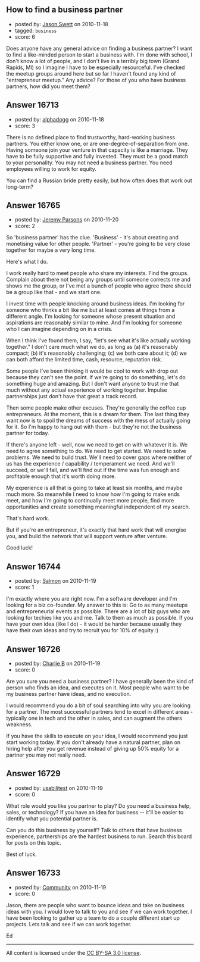 ## How to find a business partner

- posted by: [Jason Swett](https://stackexchange.com/users/-1/5327-jason-swett) on 2010-11-18
- tagged: `business`
- score: 6

Does anyone have any general advice on finding a business partner? I want to find a like-minded person to start a business with. I'm done with school, I don't know a lot of people, and I don't live in a terribly big town (Grand Rapids, MI) so I imagine I have to be especially resourceful. I've checked the meetup groups around here but so far I haven't found any kind of "entrepreneur meetup." Any advice? For those of you who have business partners, how did you meet them?


## Answer 16713

- posted by: [alphadogg](https://stackexchange.com/users/-1/3197-alphadogg) on 2010-11-18
- score: 3

There is no defined place to find trustworthy, hard-working business partners. You either know one, or are one-degree-of-separation from one. Having someone join your venture in that capacity is like a marriage. They have to be fully supportive and fully invested. They must be a good match to your personality. You may not need a business partner. You need employees willing to work for equity.

You can find a Russian bride pretty easily, but how often does that work out long-term?


## Answer 16765

- posted by: [Jeremy Parsons](https://stackexchange.com/users/-1/4291-jeremy-parsons) on 2010-11-20
- score: 2

So 'business partner' has the clue. 'Business' - it's about creating and monetising value for other people. 'Partner' - you're going to be very close together for maybe a very long time.

Here's what I do.

I work really hard to meet people who share my interests. Find the groups. Complain about there not being any groups until someone corrects me and shows me the group, or I've met a bunch of people who agree there should be a group like that - and we start one. 

I invest time with people knocking around business ideas. I'm looking for someone who thinks a bit like me but at least comes at things from a different angle. I'm looking for someone whose present situation and aspirations are reasonably similar to mine. And I'm looking for someone who I can imagine depending on in a crisis.

When I think I've found them, I say, "let's see what it's like actually working together." I don't care much what we do, as long as (a) it's reasonably compact; (b) it's reasonably challenging; (c) we both care about it; (d) we can both afford the limited time, cash, resource, reputation risk.

Some people I've been thinking it would be cool to work with drop out because they can't see the point. If we're going to do something, let's do something huge and amazing. But I don't want anyone to trust me that much without any actual experience of working together. Impulse partnerships just don't have that great a track record.

Then some people make other excuses. They're generally the coffee cup entrepreneurs. At the moment, this is a dream for them. The last thing they want now is to spoil the dreams of success with the mess of actually going for it. So I'm happy to hang out with them - but they're not the business partner for today.

If there's anyone left - well, now we need to get on with whatever it is. We need to agree something to do. We need to get started. We need to solve problems. We need to build trust. We'll need to cover gaps where neither of us has the experience / capability / temperament we need. And we'll succeed, or we'll fail, and we'll find out if the time was fun enough and profitable enough that it's worth doing more.

My experience is all that is going to take at least six months, and maybe much more. So meanwhile I need to know how I'm going to make ends meet, and how I'm going to continually meet more people, find more opportunities and create something meaningful independent of my search. 

That's hard work. 

But if you're an entrepreneur, it's exactly that hard work that will energise you, and build the network that will support venture after venture.

Good luck!


## Answer 16744

- posted by: [Salmon](https://stackexchange.com/users/-1/5445-salmon) on 2010-11-19
- score: 1

I'm exactly where you are right now. I'm a software developer and I'm looking for a biz co-founder. My answer to this is: Go to as many meetups and entrepreneurial events as possible. There are a lot of biz guys who are looking for techies like you and me. Talk to them as much as possible. 
If you have your own idea (like I do) - it would be harder because usually they have their own ideas and try to recruit you for 10% of equity :)


## Answer 16726

- posted by: [Charlie B](https://stackexchange.com/users/-1/5461-charlie-b) on 2010-11-19
- score: 0

Are you sure you need a business partner? I have generally been the kind of person who finds an idea, and executes on it. Most people who want to be my business partner have ideas, and no execution. 

I would recommend you do a bit of soul searching into why you are looking for a partner. The most successful partners tend to excel in different areas - typically one in tech and the other in sales, and can augment the others weakness.

If you have the skills to execute on your idea, I would recommend you just start working today. If you don't already have a natural partner, plan on hiring help after you get revenue instead of giving up 50% equity for a partner you may not really need.


## Answer 16729

- posted by: [usabilitest](https://stackexchange.com/users/-1/3024-usabilitest) on 2010-11-19
- score: 0

What role would you like you partner to play? Do you need a business help, sales, or technology? If you have an idea for business -- it'll be easier to identify what you potential partner is. 

Can you do this business by yourself? Talk to others that have business experience, partnerships are the hardest business to run. Search this board for posts on this topic.

Best of luck.


## Answer 16733

- posted by: [Community](https://stackexchange.com/users/-1/-1-community) on 2010-11-19
- score: 0

Jason, there are people who want to bounce ideas and take on business ideas with you. I would love to talk to you and see if we can work together. I have been looking to gather up a team to do a couple different start up projects. Lets talk and see if we can work together.

Ed



---

All content is licensed under the [CC BY-SA 3.0 license](https://creativecommons.org/licenses/by-sa/3.0/).
